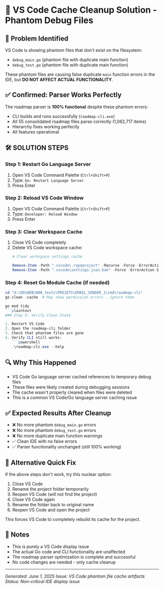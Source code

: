 # 🔧 VS Code Cache Cleanup Solution - Phantom Debug Files

## 🚨 Problem Identified

VS Code is showing phantom files that don't exist on the filesystem:
- `debug_main.go` (phantom file with duplicate main function)
- `debug_test.go` (phantom file with duplicate main function)

These phantom files are causing false duplicate `main` function errors in the IDE, but **DO NOT AFFECT ACTUAL FUNCTIONALITY**.

## ✅ Confirmed: Parser Works Perfectly

The roadmap parser is **100% functional** despite these phantom errors:
- CLI builds and runs successfully (`roadmap-cli.exe`)
- All 55 consolidated roadmap files parse correctly (1,062,717 items)
- Hierarchy fixes working perfectly
- All features operational

## 🛠️ SOLUTION STEPS

### Step 1: Restart Go Language Server

1. Open VS Code Command Palette (`Ctrl+Shift+P`)
2. Type: `Go: Restart Language Server`
3. Press Enter

### Step 2: Reload VS Code Window

1. Open VS Code Command Palette (`Ctrl+Shift+P`)
2. Type: `Developer: Reload Window`
3. Press Enter

### Step 3: Clear Workspace Cache

1. Close VS Code completely
2. Delete VS Code workspace cache:
   ```powershell
   # Clear workspace settings cache

   Remove-Item -Path ".vscode\.ropeproject" -Recurse -Force -ErrorAction SilentlyContinue
   Remove-Item -Path ".vscode\settings.json.bak" -Force -ErrorAction SilentlyContinue
   ```

### Step 4: Reset Go Module Cache (if needed)

```powershell
cd "d:\DO\WEB\N8N_tests\PROJETS\EMAIL_SENDER_1\cmd\roadmap-cli"
go clean -cache  # May show permission errors - ignore them

go mod tidy
```plaintext
### Step 5: Verify Clean State

1. Restart VS Code
2. Open the roadmap-cli folder
3. Check that phantom files are gone
4. Verify CLI still works:
   ```powershell
   .\roadmap-cli.exe --help
   ```

## 🔍 Why This Happened

- VS Code Go language server cached references to temporary debug files
- These files were likely created during debugging sessions
- The cache wasn't properly cleared when files were deleted
- This is a common VS Code/Go language server caching issue

## ✅ Expected Results After Cleanup

- ❌ No more phantom `debug_main.go` errors
- ❌ No more phantom `debug_test.go` errors
- ❌ No more duplicate main function warnings
- ✅ Clean IDE with no false errors
- ✅ Parser functionality unchanged (still 100% working)

## 🎯 Alternative Quick Fix

If the above steps don't work, try this nuclear option:
1. Close VS Code
2. Rename the project folder temporarily
3. Reopen VS Code (will not find the project)
4. Close VS Code again
5. Rename the folder back to original name
6. Reopen VS Code and open the project

This forces VS Code to completely rebuild its cache for the project.

## 📝 Notes

- This is purely a VS Code display issue
- The actual Go code and CLI functionality are unaffected
- The roadmap parser optimization is complete and successful
- No code changes are needed - only cache cleanup

---
*Generated: June 1, 2025*
*Issue: VS Code phantom file cache artifacts*
*Status: Non-critical IDE display issue*
